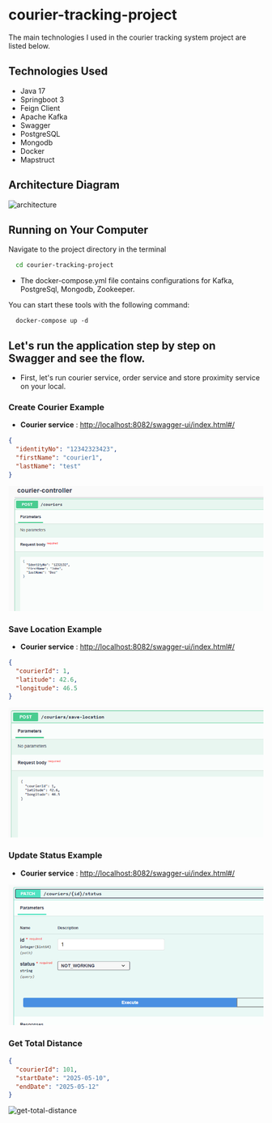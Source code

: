 # courier-tracking-project

The main technologies I used in the courier tracking system project are listed below.

## Technologies Used

* Java 17
* Springboot 3
* Feign Client
* Apache Kafka
* Swagger
* PostgreSQL
* Mongodb
* Docker
* Mapstruct

## Architecture Diagram

![architecture](images/Architecture.jpg)

## Running on Your Computer

Navigate to the project directory in the terminal

```bash
  cd courier-tracking-project
```

* The docker-compose.yml file contains configurations for Kafka, PostgreSql, Mongodb, Zookeeper.

You can start these tools with the following command:

```docker
  docker-compose up -d
```

## Let's run the application step by step on Swagger and see the flow.

* First, let's run courier service, order service and store proximity service on your local.

### Create Courier Example

* __Courier service__ : <http://localhost:8082/swagger-ui/index.html#/>

```json
{
  "identityNo": "12342323423",
  "firstName": "courier1",
  "lastName": "test"
}
```

![create_courier](images/create-courier.png)

### Save Location Example

* __Courier service__ : <http://localhost:8082/swagger-ui/index.html#/>

```json
{
  "courierId": 1,
  "latitude": 42.6,
  "longitude": 46.5
}
```

![save-location](images/send-location.png)

### Update Status Example

* __Courier service__ : <http://localhost:8082/swagger-ui/index.html#/>


![update-status](images/update-status.png)


### Get Total Distance

```json
{
  "courierId": 101,
  "startDate": "2025-05-10",
  "endDate": "2025-05-12"
}
```

![get-total-distance](images/get-total-distancee.png)
